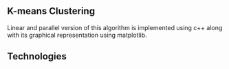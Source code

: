 ##  K-means Clustering
Linear and parallel version of this algorithm is implemented using c++ along with its graphical representation using matplotlib.

## Technologies
